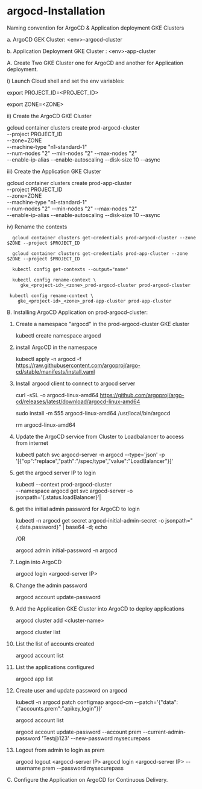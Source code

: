 # argocd-Installation

Naming convention for ArgoCD & Application deployment GKE Clusters

  a. ArgoCD GEK Cluster: \<env>-argocd-cluster
  
  b. Application Deployment GKE Cluster : \<env>-app-cluster

A. Create Two GKE Cluster one for ArgoCD and another for Application deployment.
  
  i) Launch Cloud shell and set the env variables:
  
  export PROJECT_ID=\<PROJECT_ID>
  
  export ZONE=\<ZONE>

  ii) Create the ArgoCD GKE Cluster
  
   gcloud container clusters create prod-argocd-cluster \
    --project PROJECT_ID \
    --zone=ZONE \
    --machine-type "n1-standard-1" \
    --num-nodes "2" --min-nodes "2" --max-nodes "2" \
    --enable-ip-alias --enable-autoscaling --disk-size 10 --async
    
  iii) Create the Application GKE Cluster
  
   gcloud container clusters create prod-app-cluster \
    --project PROJECT_ID \
    --zone=ZONE \
    --machine-type "n1-standard-1" \
    --num-nodes "2" --min-nodes "2" --max-nodes "2" \
    --enable-ip-alias --enable-autoscaling --disk-size 10 --async

  iv) Rename the contexts
  
      gcloud container clusters get-credentials prod-argocd-cluster --zone $ZONE --project $PROJECT_ID
      
      gcloud container clusters get-credentials prod-app-cluster --zone $ZONE --project $PROJECT_ID
     
      kubectl config get-contexts --output="name"
 
      kubectl config rename-context \
         gke_<project-id>_<zone>_prod-argocd-cluster prod-argocd-cluster

     kubectl config rename-context \
        gke_<project-id>_<zone>_prod-app-cluster prod-app-cluster
        
B. Installing ArgoCD Application on prod-argocd-cluster:
 
1. Create a namespace "argocd" in the prod-argocd-cluster GKE cluster
      
    kubectl create namespace argocd
     
2. install ArgoCD in the namespace 
 
     kubectl apply -n argocd -f https://raw.githubusercontent.com/argoproj/argo-cd/stable/manifests/install.yaml
 
3. Install argocd client to connect to argocd server
 
     curl -sSL -o argocd-linux-amd64 https://github.com/argoproj/argo-cd/releases/latest/download/argocd-linux-amd64
 
     sudo install -m 555 argocd-linux-amd64 /usr/local/bin/argocd
 
     rm argocd-linux-amd64
 
4. Update the ArgoCD service from Cluster to Loadbalancer to access from internet
 
     kubectl patch svc argocd-server -n argocd --type='json' -p '[{"op":"replace","path":"/spec/type","value":"LoadBalancer"}]'
  
5. get the argocd server IP to login
 
     kubectl --context prod-argocd-cluster \
       --namespace argocd get svc argocd-server -o jsonpath='{.status.loadBalancer}'|
 
6.  get the initial admin password for ArgoCD to login
    
     kubectl -n argocd get secret argocd-initial-admin-secret -o jsonpath="{.data.password}" | base64 -d; echo 

    /OR
     
      argocd admin initial-password -n argocd
 
8. Login into ArgoCD
  
     argocd login \<argocd-server IP>

9. Change the admin password

	  argocd account update-password

10. Add the Application GKE Cluster into ArgoCD to deploy applications 
 
     argocd cluster add \<cluster-name>

     argocd cluster list
 
11. List the list of accounts created
 
     argocd account list
 
12. List the applications configured
 
     argocd app list

13. Create user and update password on argocd

    kubectl -n argocd patch configmap argocd-cm --patch='{"data":{"accounts.prem":"apikey,login"}}'

    argocd account list

    argocd account update-password --account prem --current-admin-password 'Test@123' --new-password  mysecurepass
 
14. Logout from admin to login as prem

    argocd logout  \<argocd-server IP>
    argocd login \<argocd-server IP> --username prem --password mysecurepass
   
C. Configure the Application on ArgoCD for Continuous Delivery.
